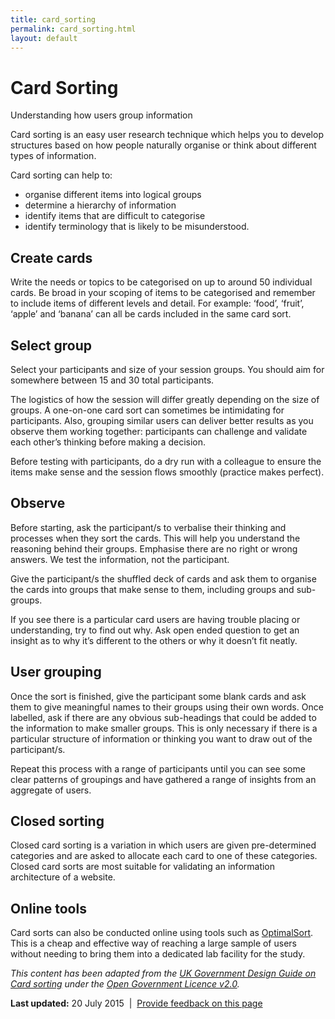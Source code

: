 ```yaml
---
title: card_sorting
permalink: card_sorting.html
layout: default
---
```

Card Sorting
============

Understanding how users group information

Card sorting is an easy user research technique which helps you to develop structures based on how people naturally organise or think about different types of information.

Card sorting can help to:

-   organise different items into logical groups
-   determine a hierarchy of information
-   identify items that are difficult to categorise
-   identify terminology that is likely to be misunderstood.

Create cards
------------

Write the needs or topics to be categorised on up to around 50 individual cards. Be broad in your scoping of items to be categorised and remember to include items of different levels and detail. For example: ‘food’, ‘fruit’, ‘apple’ and ‘banana’ can all be cards included in the same card sort.

Select group
------------

Select your participants and size of your session groups. You should aim for somewhere between 15 and 30 total participants.

The logistics of how the session will differ greatly depending on the size of groups. A one-on-one card sort can sometimes be intimidating for participants. Also, grouping similar users can deliver better results as you observe them working together: participants can challenge and validate each other’s thinking before making a decision.

Before testing with participants, do a dry run with a colleague to ensure the items make sense and the session flows smoothly (practice makes perfect).

Observe
-------

Before starting, ask the participant/s to verbalise their thinking and processes when they sort the cards. This will help you understand the reasoning behind their groups. Emphasise there are no right or wrong answers. We test the information, not the participant.

Give the participant/s the shuffled deck of cards and ask them to organise the cards into groups that make sense to them, including groups and sub-groups.

If you see there is a particular card users are having trouble placing or understanding, try to find out why. Ask open ended question to get an insight as to why it’s different to the others or why it doesn’t fit neatly.

User grouping
-------------

Once the sort is finished, give the participant some blank cards and ask them to give meaningful names to their groups using their own words. Once labelled, ask if there are any obvious sub-headings that could be added to the information to make smaller groups. This is only necessary if there is a particular structure of information or thinking you want to draw out of the participant/s.

Repeat this process with a range of participants until you can see some clear patterns of groupings and have gathered a range of insights from an aggregate of users.

Closed sorting
--------------

Closed card sorting is a variation in which users are given pre-determined categories and are asked to allocate each card to one of these categories. Closed card sorts are most suitable for validating an information architecture of a website.

Online tools
------------

Card sorts can also be conducted online using tools such as [OptimalSort](https://www.optimalworkshop.com/optimalsort). This is a cheap and effective way of reaching a large sample of users without needing to bring them into a dedicated lab facility for the study.

*This content has been adapted from the* [*UK Government Design Guide on Card sorting*](https://www.gov.uk/service-manual/user-centred-design/foi_act_and_information_publication_scheme.md) *under the* [*Open Government Licence v2.0*](http://www.nationalarchives.gov.uk/doc/open-government-licence/version/2)*.*

**Last updated:** 20 July 2015  |  [Provide feedback on this page](../../feedback%3Furl_from=Userresearch-Cardsorting.html)


